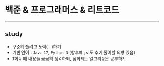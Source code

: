 # 백준 & 프로그래머스 & 리트코드
---
## study

- 꾸준히 풀려고 노력(...)하기
- 기반 언어 : `Java 17`, `Python 3` (향후에 `js` 도 추가 풀이할 의향 있음)
- 1회독 때 내용들 곰곰히 생각하되, 심화되는 알고리즘은 공부하기
